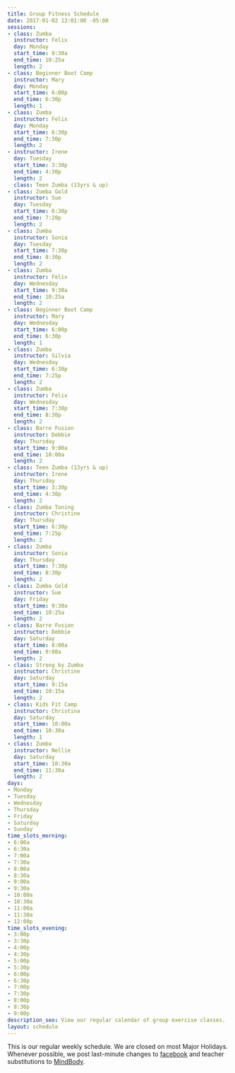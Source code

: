 ```yaml
---
title: Group Fitness Schedule
date: 2017-01-02 13:01:00 -05:00
sessions:
- class: Zumba
  instructor: Felix
  day: Monday
  start_time: 9:30a
  end_time: 10:25a
  length: 2
- class: Beginner Boot Camp
  instructor: Mary
  day: Monday
  start_time: 6:00p
  end_time: 6:30p
  length: 1
- class: Zumba
  instructor: Felix
  day: Monday
  start_time: 6:30p
  end_time: 7:30p
  length: 2
- instructor: Irene
  day: Tuesday
  start_time: 3:30p
  end_time: 4:30p
  length: 2
  class: Teen Zumba (13yrs & up)
- class: Zumba Gold
  instructor: Sue
  day: Tuesday
  start_time: 6:30p
  end_time: 7:20p
  length: 2
- class: Zumba
  instructor: Sonia
  day: Tuesday
  start_time: 7:30p
  end_time: 8:30p
  length: 2
- class: Zumba
  instructor: Felix
  day: Wednesday
  start_time: 9:30a
  end_time: 10:25a
  length: 2
- class: Beginner Boot Camp
  instructor: Mary
  day: Wednesday
  start_time: 6:00p
  end_time: 6:30p
  length: 1
- class: Zumba
  instructor: Silvia
  day: Wednesday
  start_time: 6:30p
  end_time: 7:25p
  length: 2
- class: Zumba
  instructor: Felix
  day: Wednesday
  start_time: 7:30p
  end_time: 8:30p
  length: 2
- class: Barre Fusion
  instructor: Debbie
  day: Thursday
  start_time: 9:00a
  end_time: 10:00a
  length: 2
- class: Teen Zumba (13yrs & up)
  instructor: Irene
  day: Thursday
  start_time: 3:30p
  end_time: 4:30p
  length: 2
- class: Zumba Toning
  instructor: Christine
  day: Thursday
  start_time: 6:30p
  end_time: 7:25p
  length: 2
- class: Zumba
  instructor: Sonia
  day: Thursday
  start_time: 7:30p
  end_time: 8:30p
  length: 2
- class: Zumba Gold
  instructor: Sue
  day: Friday
  start_time: 9:30a
  end_time: 10:25a
  length: 2
- class: Barre Fusion
  instructor: Debbie
  day: Saturday
  start_time: 8:00a
  end_time: 9:00a
  length: 2
- class: Strong by Zumba
  instructor: Christine
  day: Saturday
  start_time: 9:15a
  end_time: 10:15a
  length: 2
- class: Kids Fit Camp
  instructor: Christina
  day: Saturday
  start_time: 10:00a
  end_time: 10:30a
  length: 1
- class: Zumba
  instructor: Nellie
  day: Saturday
  start_time: 10:30a
  end_time: 11:30a
  length: 2
days:
- Monday
- Tuesday
- Wednesday
- Thursday
- Friday
- Saturday
- Sunday
time_slots_morning:
- 6:00a
- 6:30a
- 7:00a
- 7:30a
- 8:00a
- 8:30a
- 9:00a
- 9:30a
- 10:00a
- 10:30a
- 11:00a
- 11:30a
- 12:00p
time_slots_evening:
- 3:00p
- 3:30p
- 4:00p
- 4:30p
- 5:00p
- 5:30p
- 6:00p
- 6:30p
- 7:00p
- 7:30p
- 8:00p
- 8:30p
- 9:00p
description_seo: View our regular calendar of group exercise classes.
layout: schedule
---
```


This is our regular weekly schedule. We are closed on most Major Holidays. Whenever possible, we post last-minute changes to [facebook](https://www.facebook.com/Shapeitupfitnessandnutrition) and teacher substitutions to [MindBody](https://clients.mindbodyonline.com/classic/home?studioid=112719).
